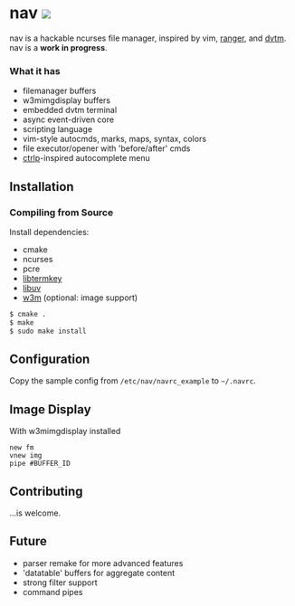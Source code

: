 # nav [![](https://api.travis-ci.org/jollywho/nav.svg)](https://travis-ci.org/jollywho/nav)

nav is a hackable ncurses file manager, inspired by vim, [ranger](http://ranger.nongnu.org/), and [dvtm](http://www.brain-dump.org/projects/dvtm/).
nav is a **work in progress**.

### What it has

* filemanager buffers
* w3mimgdisplay buffers
* embedded dvtm terminal
* async event-driven core
* scripting language
* vim-style autocmds, marks, maps, syntax, colors
* file executor/opener with 'before/after' cmds
* [ctrlp](https://kien.github.io/ctrlp.vim/)-inspired autocomplete menu

## Installation

### Compiling from Source

Install dependencies:

* cmake
* ncurses
* pcre
* [libtermkey](http://www.leonerd.org.uk/code/libtermkey/)
* [libuv](https://github.com/libuv/libuv)
* [w3m](http://w3m.sourceforge.net/) (optional: image support)

```bash
$ cmake .
$ make
$ sudo make install
```

## Configuration

Copy the sample config from `/etc/nav/navrc_example` to `~/.navrc`.

## Image Display

With w3mimgdisplay installed
```vim
new fm
vnew img
pipe #BUFFER_ID
```

## Contributing

...is welcome.

## Future

* parser remake for more advanced features
* 'datatable' buffers for aggregate content
* strong filter support
* command pipes

